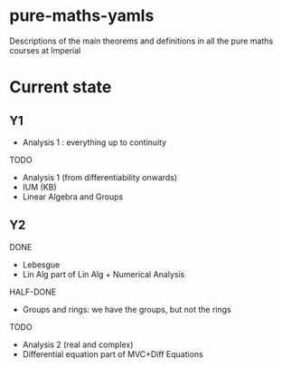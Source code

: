 # pure-maths-yamls

Descriptions of the main theorems and definitions in all the pure maths courses at Imperial

# Current state

## Y1

* Analysis 1 : everything up to continuity

TODO

* Analysis 1 (from differentiability onwards)
* IUM (KB)
* Linear Algebra and Groups


## Y2

DONE

* Lebesgue
* Lin Alg part of Lin Alg + Numerical Analysis

HALF-DONE

* Groups and rings: we have the groups, but not the rings

TODO

* Analysis 2 (real and complex)
* Differential equation part of MVC+Diff Equations

